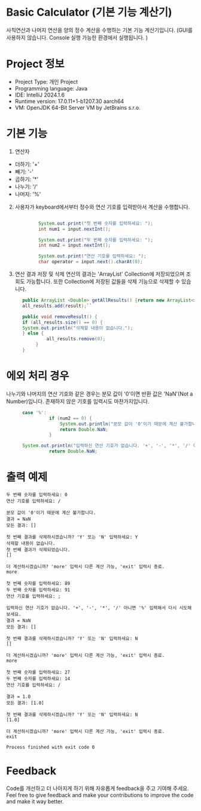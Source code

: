# Basic Calculator (기본 기능 계산기)
사칙연산과 나머지 연산을 양의 정수 계산을 수행하는 기본 기능 계산기입니다.
(GUI를 사용하지 않습니다. Console 실행 가능한 환경에서 실행됩니다. )

# Project 정보
- Project Type: 개인 Project
- Programming language: Java
- IDE: IntelliJ 2024.1.6
- Runtime version: 17.0.11+1-b1207.30 aarch64
- VM: OpenJDK 64-Bit Server VM by JetBrains s.r.o.

# 기본 기능
1. 연산자
- 더하기: '+'
- 빼기: '-'
- 곱하기: '*'
- 나누기: '/'
- 나머지: '%'

2. 사용자가 keyboard에서부터 정수와 연산 기호를 입력받아서 계산을 수행합니다. 

``` Java

            System.out.print("첫 번째 숫자를 입력하세요: ");
            int num1 = input.nextInt();

            System.out.print("두 번째 숫자를 입력하세요: ");
            int num2 = input.nextInt();

            System.out.print("연산 기호를 입력하세요: ");
            char operator = input.next().charAt(0);
```

3. 연산 결과 저장 및 삭제
   연산의 결과는 'ArrayList' Collection에 저장되었으며 조회도 가능합니다. 또한 Collection에 저장된 값들을 삭제 기능으로 삭제할 수 있습니다.

```Java
      public ArrayList <Double> getAllResults() {return new ArrayList<>(all_results);  
      all_results.add(result);``

      public void removeResult() {
      if (all_results.size() == 0) {
      System.out.println("삭제할 내용이 없습니다.");
      } else {
               all_results.remove(0);
           }
      }
```
   
# 에외 처리 경우
나누기와 나머지의 연산 기호와 같은 경우는 분모 값이 '0'이면 반환 값은 'NaN'(Not a Number)입니다. 존재하지 않은 기호를 입력시도 마찬가지입니다.

``` Java
      case '%':
                if (num2 == 0) {
                    System.out.println("분모 값이 '0'이기 때문에 계산 불가합니다.");
                    return Double.NaN;
                }

      System.out.println("입력하신 연산 기호가 없습니다. '+', '-', '*', '/' 아니면 '%' 입력해서 다시 시도해 보세요.");
                return Double.NaN;
```

# 출력 예제

``` 첫 번째 숫자를 입력하세요: 98
두 번째 숫자를 입력하세요: 0
연산 기호를 입력하세요: /

분모 값이 '0'이기 때문에 계산 불가합니다.
결과 = NaN
모든 결과: []

첫 번째 결과를 삭제하시겠습니까? 'Y' 또는 'N' 입력하세요: Y
삭제할 내용이 없습니다.
첫 번째 결과가 삭제되었습니다.
[]

더 계산하시겠습니까? 'more' 입력시 다른 계산 가능, 'exit' 입력시 종료.
more

첫 번째 숫자를 입력하세요: 89
두 번째 숫자를 입력하세요: 91
연산 기호를 입력하세요: ;

입력하신 연산 기호가 없습니다. '+', '-', '*', '/' 아니면 '%' 입력해서 다시 시도해 보세요.
결과 = NaN
모든 결과: []

첫 번째 결과를 삭제하시겠습니까? 'Y' 또는 'N' 입력하세요: N
[]

더 계산하시겠습니까? 'more' 입력시 다른 계산 가능, 'exit' 입력시 종료.
more

첫 번째 숫자를 입력하세요: 27
두 번째 숫자를 입력하세요: 14
연산 기호를 입력하세요: /

결과 = 1.0
모든 결과: [1.0]

첫 번째 결과를 삭제하시겠습니까? 'Y' 또는 'N' 입력하세요: N
[1.0]

더 계산하시겠습니까? 'more' 입력시 다른 계산 가능, 'exit' 입력시 종료.
exit

Process finished with exit code 0 

```
# Feedback
Code를 개선하고 더 나아지게 하기 위해 자유롭게 feedback을 주고 기여해 주세요.
Feel free to give feedback and make your contributions to improve the code and make it way better. 